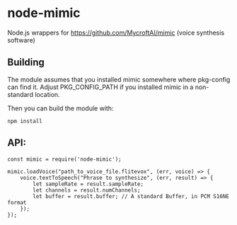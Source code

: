 # node-mimic

Node.js wrappers for https://github.com/MycroftAI/mimic (voice synthesis software)

## Building

The module assumes that you installed mimic somewhere where pkg-config can find it.
Adjust PKG_CONFIG_PATH if you installed mimic in a non-standard location.

Then you can build the module with:

    npm install
    
## API:

    const mimic = require('node-mimic');
    
    mimic.loadVoice("path_to_voice_file.flitevox", (err, voice) => {
        voice.textToSpeech("Phrase to synthesize", (err, result) => {
            let sampleRate = result.sampleRate;
            let channels = result.numChannels;
            let buffer = result.buffer; // A standard Buffer, in PCM S16NE format
        });
    });
